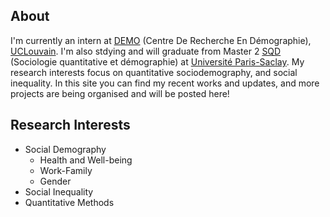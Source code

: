 ## About
I'm currently an intern at [DEMO](https://uclouvain.be/fr/instituts-recherche/iacchos/demo) (Centre De Recherche En Démographie), [UCLouvain](https://uclouvain.be/). I'm also stdying and will graduate from Master 2 [SQD](https://www.universite-paris-saclay.fr/formation/master/sociologie/m2-sociologie-quantitative-et-demographie) (Sociologie quantitative et démographie) at [Université Paris-Saclay](https://www.universite-paris-saclay.fr/). My research interests focus on quantitative sociodemography, and social inequality. In this site you can find my recent works and updates, and more projects are being organised and will be posted here!

## Research Interests
- Social Demography
    - Health and Well-being
    - Work-Family
    - Gender
- Social Inequality
- Quantitative Methods
